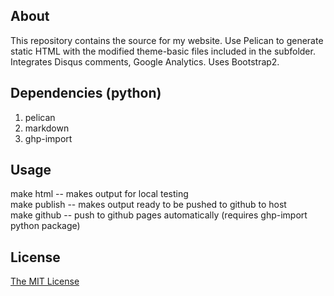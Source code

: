 ## About

This repository contains the source for my website. Use Pelican to generate static HTML with the modified theme-basic files included in the subfolder. Integrates Disqus comments, Google Analytics. Uses Bootstrap2.

## Dependencies (python)
1. pelican  
2. markdown  
3. ghp-import  

## Usage

make html -- makes output for local testing  
make publish -- makes output ready to be pushed to github to host  
make github -- push to github pages automatically (requires ghp-import python package)  

## License
[The MIT License](http://opensource.org/licenses/MIT)
